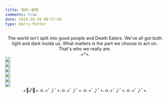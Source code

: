 ```yaml
---
title: 哈利·波特
comments: true
date: 2019-10-29 09:57:45
type: Harry-Potter
---
```

<center>The world isn't split into good people and Death Eaters. We've all got both light and dark inside us. What matters is the part we choose to act on. That's who we really are.</center>
<center>.+†+.</center>
<div class="gallery-page">
    <div class="img-list">
        <div class="img-column">
            <img src="https://cdn.jsdelivr.net/gh/XuxuGood/blogImages/gallery/Harry-Potter/CARE-OF-MAGICAL-CREATURES.jpg">
        </div>
        <div class="img-column">
            <img src="https://cdn.jsdelivr.net/gh/XuxuGood/blogImages/gallery/Harry-Potter/CHARMS.jpg">
        </div>
        <div class="img-column">
            <img src="https://cdn.jsdelivr.net/gh/XuxuGood/blogImages/gallery/Harry-Potter/DEFENCE-AGAINST-THE-DARK-ARTS.jpg">
        </div>
    </div>
    <div class="img-list">
        <div class="img-column">
            <img src="https://cdn.jsdelivr.net/gh/XuxuGood/blogImages/gallery/Harry-Potter/HERBOLOGY.jpg">
        </div>
        <div class="img-column">
            <img src="https://cdn.jsdelivr.net/gh/XuxuGood/blogImages/gallery/Harry-Potter/POTIONS.jpg">
        </div>
        <div class="img-column">
            <img src="https://cdn.jsdelivr.net/gh/XuxuGood/blogImages/gallery/Harry-Potter/TRANSFIGURATION.jpg">
        </div>
    </div>
</div>
<center>.+ﾟ♪ﾟ+.ｏ.+ﾟ♪ﾟ+.ｏ.+ﾟ♪ﾟ+.ｏ.+ﾟ♪ﾟ+.ｏ.+ﾟ♪ﾟ+.ｏ.+ﾟ♪ﾟ+.</center>
